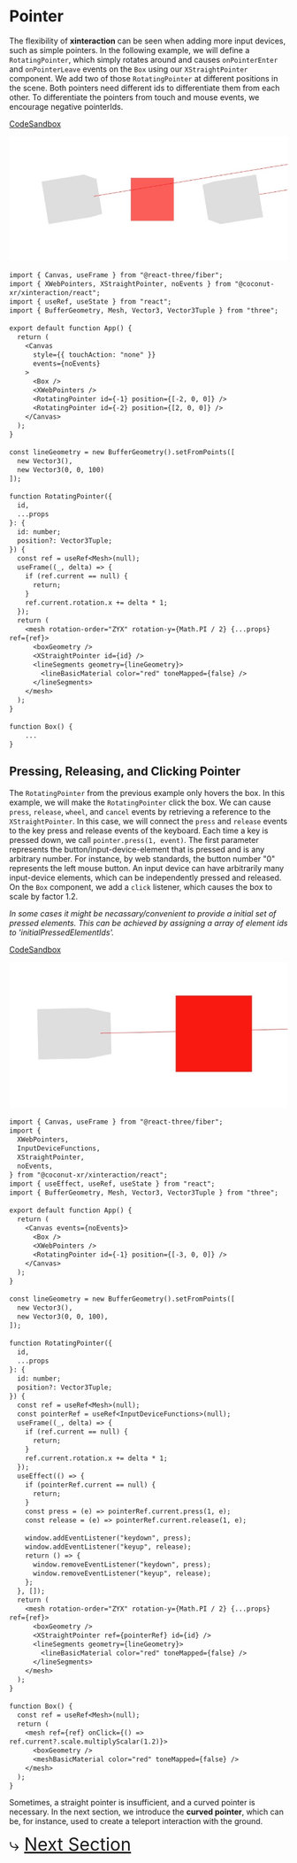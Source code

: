 # Pointer

The flexibility of **xinteraction** can be seen when adding more input devices, such as simple pointers. In the following example, we will define a `RotatingPointer`, which simply rotates around and causes `onPointerEnter` and `onPointerLeave` events on the `Box` using our `XStraightPointer` component. We add two of those `RotatingPointer` at different positions in the scene. Both pointers need different ids to differentiate them from each other. To differentiate the pointers from touch and mouse events, we encourage negative pointerIds.

[CodeSandbox](https://codesandbox.io/s/xinteraction-pointer-f7rq5n?file=/src/app.tsx)

![Screenshot](./pointing.jpg)

```tsx
import { Canvas, useFrame } from "@react-three/fiber";
import { XWebPointers, XStraightPointer, noEvents } from "@coconut-xr/xinteraction/react";
import { useRef, useState } from "react";
import { BufferGeometry, Mesh, Vector3, Vector3Tuple } from "three";

export default function App() {
  return (
    <Canvas
      style={{ touchAction: "none" }}
      events={noEvents}
    >
      <Box />
      <XWebPointers />
      <RotatingPointer id={-1} position={[-2, 0, 0]} />
      <RotatingPointer id={-2} position={[2, 0, 0]} />
    </Canvas>
  );
}

const lineGeometry = new BufferGeometry().setFromPoints([
  new Vector3(),
  new Vector3(0, 0, 100)
]);

function RotatingPointer({
  id,
  ...props
}: {
  id: number;
  position?: Vector3Tuple;
}) {
  const ref = useRef<Mesh>(null);
  useFrame((_, delta) => {
    if (ref.current == null) {
      return;
    }
    ref.current.rotation.x += delta * 1;
  });
  return (
    <mesh rotation-order="ZYX" rotation-y={Math.PI / 2} {...props} ref={ref}>
      <boxGeometry />
      <XStraightPointer id={id} />
      <lineSegments geometry={lineGeometry}>
        <lineBasicMaterial color="red" toneMapped={false} />
      </lineSegments>
    </mesh>
  );
}

function Box() {
    ...
}
```

## Pressing, Releasing, and Clicking Pointer

The `RotatingPointer` from the previous example only hovers the box. In this example, we will make the `RotatingPointer` click the box. We can cause `press`, `release`, `wheel`, and `cancel` events by retrieving a reference to the `XStraightPointer`. In this case, we will connect the `press` and `release` events to the key press and release events of the keyboard. Each time a key is pressed down, we call `pointer.press(1, event)`. The first parameter represents the button/input-device-element that is pressed and is any arbitrary number. For instance, by web standards, the button number "0" represents the left mouse button. An input device can have arbitrarily many input-device elements, which can be independently pressed and released. On the `Box` component, we add a `click` listener, which causes the box to scale by factor 1.2.

_In some cases it might be necassary/convenient to provide a initial set of pressed elements. This can be achieved by assigning a array of element ids to 'initialPressedElementIds'._

[CodeSandbox](https://codesandbox.io/s/xinteraction-pointer-click-tz3rp9?file=/src/app.tsx)

![Screenshot](./clicking.jpg)

```tsx
import { Canvas, useFrame } from "@react-three/fiber";
import {
  XWebPointers,
  InputDeviceFunctions,
  XStraightPointer,
  noEvents,
} from "@coconut-xr/xinteraction/react";
import { useEffect, useRef, useState } from "react";
import { BufferGeometry, Mesh, Vector3, Vector3Tuple } from "three";

export default function App() {
  return (
    <Canvas events={noEvents}>
      <Box />
      <XWebPointers />
      <RotatingPointer id={-1} position={[-3, 0, 0]} />
    </Canvas>
  );
}

const lineGeometry = new BufferGeometry().setFromPoints([
  new Vector3(),
  new Vector3(0, 0, 100),
]);

function RotatingPointer({
  id,
  ...props
}: {
  id: number;
  position?: Vector3Tuple;
}) {
  const ref = useRef<Mesh>(null);
  const pointerRef = useRef<InputDeviceFunctions>(null);
  useFrame((_, delta) => {
    if (ref.current == null) {
      return;
    }
    ref.current.rotation.x += delta * 1;
  });
  useEffect(() => {
    if (pointerRef.current == null) {
      return;
    }
    const press = (e) => pointerRef.current.press(1, e);
    const release = (e) => pointerRef.current.release(1, e);

    window.addEventListener("keydown", press);
    window.addEventListener("keyup", release);
    return () => {
      window.removeEventListener("keydown", press);
      window.removeEventListener("keyup", release);
    };
  }, []);
  return (
    <mesh rotation-order="ZYX" rotation-y={Math.PI / 2} {...props} ref={ref}>
      <boxGeometry />
      <XStraightPointer ref={pointerRef} id={id} />
      <lineSegments geometry={lineGeometry}>
        <lineBasicMaterial color="red" toneMapped={false} />
      </lineSegments>
    </mesh>
  );
}

function Box() {
  const ref = useRef<Mesh>(null);
  return (
    <mesh ref={ref} onClick={() => ref.current?.scale.multiplyScalar(1.2)}>
      <boxGeometry />
      <meshBasicMaterial color="red" toneMapped={false} />
    </mesh>
  );
}
```

Sometimes, a straight pointer is insufficient, and a curved pointer is necessary. In the next section, we introduce the **curved pointer**, which can be, for instance, used to create a teleport interaction with the ground.

<span style="font-size: 2rem">⤷ [Next Section](curved.md)</span>

